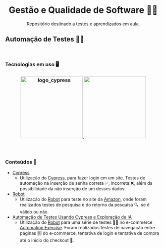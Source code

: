 <h1 align=center>Gestão e Qualidade de Software 🧑‍💻</h1>
<div align=center>Repositório destinado a testes e aprendizados em aula.</div>
<h2>Automação de Testes 🤖🦾</h2><br>
<h3>Tecnologias em uso 🖥️<h3>
<div align="center">
    <a href="https://www.cypress.io/">
        <img src="https://github.com/user-attachments/assets/9f2f9fe0-4ff7-42f8-ad7f-6f74449358a4" alt="logo_cypress" width="200">
    </a>
    <a href="https://robotframework.org/">
        <img src="https://github.com/user-attachments/assets/ec07d222-5dc9-43bc-8f4c-afe76cd0ddca" width="200">
    </a>
</div>
<br></br>
<h3>Conteúdos 📝</h3>

* [Cypress](AULA_01)
  * Utilização do [Cypress](https://www.cypress.io), para fazer login em um site. Testes de automação na inserção de senha correta ✅, incorreta ❌, além da possibilidade da não inserção de um desses dados.
* [Robot](AULA_02)
  * Utilização do [Robot](https://robotframework.org) para teste no site da [Amazon](https://www.amazon.com.br), onde foram realizados testes de pesquisa e do retorno da pesquisa 🔍, se é válido ou não.
* [Automação de Testes Usando Cypress e Exploração de IA](AULA_AUTOMACAO_CYPRESS)
  * Utilização do [Robot](https://robotframework.org) para uma série de testes 👨‍🔬 no e-commerce <a href="https://automationexercise.com/">Automation Exercise</a>. Foram realizados testes de navegação entre páginas 🗐 do e-commerce, tentativa de login e tentativa de compra até o início do checkout 🛒.
<br></br>



